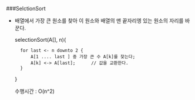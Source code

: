 ###SelctionSort 

- 배열에서 가장 큰 원소를 찾아 이 원소와 배열의 맨 끝자리엥 있는 원소의 자리를 바꾼다.

    selectionSort(A[], n){

        for last <- n downto 2 {
            A[1 .... last ] 중 가장 큰 수 A[k]를 찾는다;
            A[k] <-> A[last];      // 값을 교환한다.
        }
    }

    수행시간 : O(n^2)